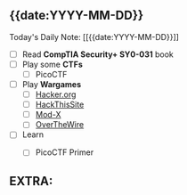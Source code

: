 
## {{date:YYYY-MM-DD}}
Today's Daily Note: [[{{date:YYYY-MM-DD}}]]
- [ ] Read **CompTIA Security+ SY0-031** book
- [ ] Play some **CTFs**
	- [ ] PicoCTF
- [ ] Play **Wargames**
	- [ ] [Hacker.org](http://www.hacker.org/)
	- [ ] [HackThisSite](https://www.hackthissite.org/)
	- [ ] [Mod-X](http://www.mod-x.co.uk/main.php)
	- [ ] [OverTheWire](https://overthewire.org/wargames/)
- [ ] Learn
	- [ ] PicoCTF Primer

 
 **EXTRA:**
 - 


